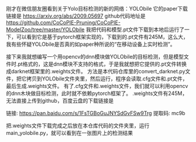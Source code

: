 刚才在微信朋友圈看到关于Yolo目标检测的新的网络：YOLObile
它的paper下载链接是 https://arxiv.org/abs/2009.05697
github代码地址是 https://github.com/CoCoPIE-Pruning/CoCoPIE-ModelZoo/tree/master/YOLObile
我把代码和模型.pt文件下载到本地后运行了一下，可以看到它是基于pytorch框架实现的，下载到的.pt文件有245M，这么大，我有些怀疑YOLObile是否真的如paper种所说的“在移动设备上实时检测”。

接下来我就想编写一个用opencv的dnn模块做YOLObile的目标检测，但是模型文件时.pt格式的，这是dnn模块不支持的格式，于是我就想把它提供的.pt文件转换成darknet框架里的.weights文件。
方法是本代码仓库里的convert_darknet.py文件，把它拷贝到YOLObile文件夹里，然后运行，程序会读取.cfg文件和.pt文件，最后生成.weights文件。
有了.cfg文件和.weights文件，我们就可以利用opencv的dnn木块做目标检测，此时就不依赖pytorch框架了。
.weights文件有245M，无法直接上传到github，百度云盘的下载链接是

链接: https://pan.baidu.com/s/1FsTGBoGuJNYSdGvFSw9Trg 提取码: mc9b

把.weights文件下载完成之后放在本仓库代码的文件夹里，运行main_yolobile.py，就可以看到在一张图片上的检测结果
